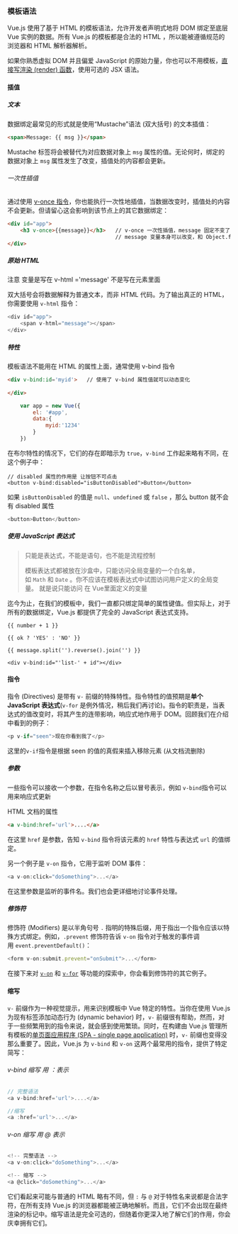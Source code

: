 ### 模板语法

Vue.js 使用了基于 HTML 的模板语法，允许开发者声明式地将 DOM 绑定至底层 Vue 实例的数据。所有 Vue.js 的模板都是合法的 HTML ，所以能被遵循规范的浏览器和 HTML 解析器解析。 

如果你熟悉虚拟 DOM 并且偏爱 JavaScript 的原始力量，你也可以不用模板，[直接写渲染 (render) 函数](https://cn.vuejs.org/v2/guide/render-function.html)，使用可选的 JSX 语法。 



#### 插值

##### 文本

数据绑定最常见的形式就是使用“Mustache”语法 (双大括号) 的文本插值： 

```html
<span>Message: {{ msg }}</span>
```

Mustache 标签将会被替代为对应数据对象上 `msg` 属性的值。无论何时，绑定的数据对象上 `msg` 属性发生了改变，插值处的内容都会更新。 

###### 一次性插值

通过使用 [v-once 指令](https://cn.vuejs.org/v2/api/#v-once)，你也能执行一次性地插值，当数据改变时，插值处的内容不会更新。但请留心这会影响到该节点上的其它数据绑定： 

```html
<div id="app">
    <h3 v-once>{{message}}</h3>   // v-once 一次性插值，message 固定不变了 
                                  // message 变量本身可以改变，和 Object.freeze() 不同
</div>
```

##### 原始 HTML

注意 变量是写在 v-html ='message'  不是写在元素里面

双大括号会将数据解释为普通文本，而非 HTML 代码。为了输出真正的 HTML，你需要使用 `v-html` 指令： 

```javascript
<div id="app">
    <span v-html="message"></span>   
</div>
```

##### 特性

模板语法不能用在 HTML 的属性上面，通常使用 v-bind 指令

```html
<div v-bind:id='myid'>   // 使用了 v-bind 属性值就可以动态变化
    
</div>
```

```javascript
    var app = new Vue({
        el: '#app',
        data:{
            myid:'1234'
        }
    })
```

在布尔特性的情况下，它们的存在即暗示为 `true`，`v-bind` 工作起来略有不同，在这个例子中： 

```
// disabled 属性的作用是 让按钮不可点击
<button v-bind:disabled="isButtonDisabled">Button</button>  
```

如果 `isButtonDisabled` 的值是 `null`、`undefined` 或 `false` ，那么 button 就不会有 disabled 属性

```javascript
<button>Button</button>  
```

##### 使用 JavaScript 表达式 

> 只能是表达式，不能是语句，也不能是流程控制
>
> 模板表达式都被放在沙盒中，只能访问全局变量的一个白名单，如 `Math` 和 `Date` 。你不应该在模板表达式中试图访问用户定义的全局变量。 就是说只能访问 在 Vue里面定义的变量

迄今为止，在我们的模板中，我们一直都只绑定简单的属性键值。但实际上，对于所有的数据绑定，Vue.js 都提供了完全的 JavaScript 表达式支持。 

```
{{ number + 1 }}

{{ ok ? 'YES' : 'NO' }}

{{ message.split('').reverse().join('') }}

<div v-bind:id="'list-' + id"></div>
```





#### 指令

指令 (Directives) 是带有 `v-` 前缀的特殊特性。指令特性的值预期是**单个 JavaScript 表达式**(`v-for` 是例外情况，稍后我们再讨论)。指令的职责是，当表达式的值改变时，将其产生的连带影响，响应式地作用于 DOM。回顾我们在介绍中看到的例子： 

```javascript
<p v-if="seen">现在你看到我了</p>
```

这里的`v-if`指令是根据 seen 的值的真假来插入移除元素 (从文档流删除)



##### 参数

一些指令可以接收一个参数，在指令名称之后以冒号表示，例如 `v-bind`指令可以用来响应式更新

HTML 文档的属性

```html
<a v-bind:href='url'>....</a>
```

在这里 `href` 是参数，告知 `v-bind` 指令将该元素的 `href` 特性与表达式 `url` 的值绑定。 

另一个例子是 `v-on` 指令，它用于监听 DOM 事件： 

```javascript
<a v-on:click="doSomething">...</a>
```

在这里参数是监听的事件名。我们也会更详细地讨论事件处理。 

##### 修饰符

修饰符 (Modifiers) 是以半角句号 `.` 指明的特殊后缀，用于指出一个指令应该以特殊方式绑定。例如，`.prevent` 修饰符告诉 `v-on` 指令对于触发的事件调用 `event.preventDefault()`： 

```javascript
<form v-on:submit.prevent="onSubmit">...</form>
```

在接下来对 [`v-on`](https://cn.vuejs.org/v2/guide/events.html#%E4%BA%8B%E4%BB%B6%E4%BF%AE%E9%A5%B0%E7%AC%A6) 和 [`v-for`](https://cn.vuejs.org/v2/guide/forms.html#%E4%BF%AE%E9%A5%B0%E7%AC%A6) 等功能的探索中，你会看到修饰符的其它例子。 



#### 缩写

`v-` 前缀作为一种视觉提示，用来识别模板中 Vue 特定的特性。当你在使用 Vue.js 为现有标签添加动态行为 (dynamic behavior) 时，`v-` 前缀很有帮助，然而，对于一些频繁用到的指令来说，就会感到使用繁琐。同时，在构建由 Vue.js 管理所有模板的[单页面应用程序 (SPA - single page application)](https://en.wikipedia.org/wiki/Single-page_application) 时，`v-` 前缀也变得没那么重要了。因此，Vue.js 为 `v-bind` 和 `v-on` 这两个最常用的指令，提供了特定简写： 

###### v-bind 缩写    用 ：表示

```javascript
// 完整语法
<a v-bind:href='url'>....</a>

//缩写
<a :href='url'>...</a>
```



###### v-on 缩写 用 @ 表示

```javascript
<!-- 完整语法 -->
<a v-on:click="doSomething">...</a>

<!-- 缩写 -->
<a @click="doSomething">...</a>
```

它们看起来可能与普通的 HTML 略有不同，但 `:` 与 `@` 对于特性名来说都是合法字符，在所有支持 Vue.js 的浏览器都能被正确地解析。而且，它们不会出现在最终渲染的标记中。缩写语法是完全可选的，但随着你更深入地了解它们的作用，你会庆幸拥有它们。 